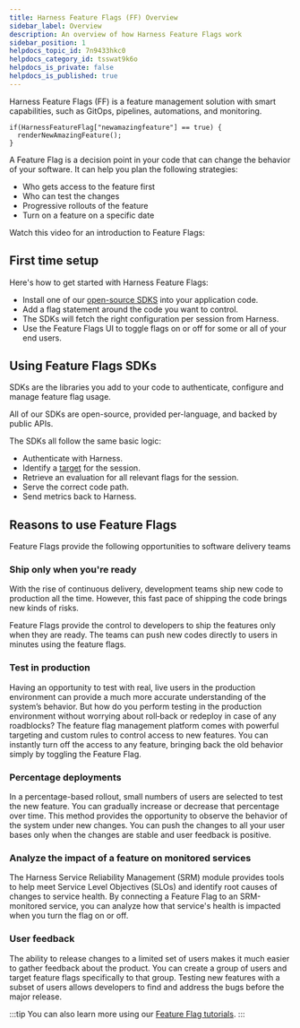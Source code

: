 ```yaml
---
title: Harness Feature Flags (FF) Overview
sidebar_label: Overview
description: An overview of how Harness Feature Flags work
sidebar_position: 1
helpdocs_topic_id: 7n9433hkc0
helpdocs_category_id: tsswat9k6o
helpdocs_is_private: false
helpdocs_is_published: true
---
```


Harness Feature Flags (FF) is a feature management solution with smart capabilities, such as GitOps, pipelines, automations, and monitoring.

```
if(HarnessFeatureFlag["newamazingfeature"] == true) {  
  renderNewAmazingFeature();  
}
```
A Feature Flag is a decision point in your code that can change the behavior of your software. It can help you plan the following strategies:

* Who gets access to the feature first
* Who can test the changes
* Progressive rollouts of the feature
* Turn on a feature on a specific date

Watch this video for an introduction to Feature Flags:

<!-- Video:
https://www.loom.com/share/0ff74ed44f7c44a6b33c4d3b83046695-->
<docvideo src="https://www.loom.com/share/0ff74ed44f7c44a6b33c4d3b83046695" /> 

## First time setup 

Here's how to get started with Harness Feature Flags:

- Install one of our [open-source SDKS](https://developer.harness.io/docs/category/sdks-overview) into your application code. 
- Add a flag statement around the code you want to control.
- The SDKs will fetch the right configuration per session from Harness.
- Use the Feature Flags UI to toggle flags on or off for some or all of your end users.

## Using Feature Flags SDKs

SDKs are the libraries you add to your code to authenticate, configure and manage feature flag usage.

All of our SDKs are open-source, provided per-language, and backed by public APIs.

The SDKs all follow the same basic logic:

- Authenticate with Harness.
- Identify a [target](https://developer.harness.io/docs/category/manage-target-users-and-groups) for the session.
- Retrieve an evaluation for all relevant flags for the session.
- Serve the correct code path.
- Send metrics back to Harness.

## Reasons to use Feature Flags

Feature Flags provide the following opportunities to software delivery teams

### Ship only when you're ready

With the rise of continuous delivery, development teams ship new code to production all the time. However, this fast pace of shipping the code brings new kinds of risks.

Feature Flags provide the control to developers to ship the features only when they are ready. The teams can push new codes directly to users in minutes using the feature flags.

### Test in production

Having an opportunity to test with real, live users in the production environment can provide a much more accurate understanding of the system’s behavior. But how do you perform testing in the production environment without worrying about roll‐back or redeploy in case of any roadblocks? The feature flag management platform comes with powerful targeting and custom rules to control access to new features. You can instantly turn off the access to any feature, bringing back the old behavior simply by toggling the Feature Flag.

### Percentage deployments

In a percentage-based rollout, small numbers of users are selected to test the new feature. You can gradually increase or decrease that percentage over time. This method provides the opportunity to observe the behavior of the system under new changes. You can push the changes to all your user bases only when the changes are stable and user feedback is positive.

### Analyze the impact of a feature on monitored services

The Harness Service Reliability Management (SRM) module provides tools to help meet Service Level Objectives (SLOs) and identify root causes of changes to service health. By connecting a Feature Flag to an SRM-monitored service, you can analyze how that service's health is impacted when you turn the flag on or off.

### User feedback

The ability to release changes to a limited set of users makes it much easier to gather feedback about the product. You can create a group of users and target feature flags specifically to that group. Testing new features with a subset of users allows developers to find and address the bugs before the major release.

:::tip
You can also learn more using our [Feature Flag tutorials](/tutorials/feature-flags).
:::
